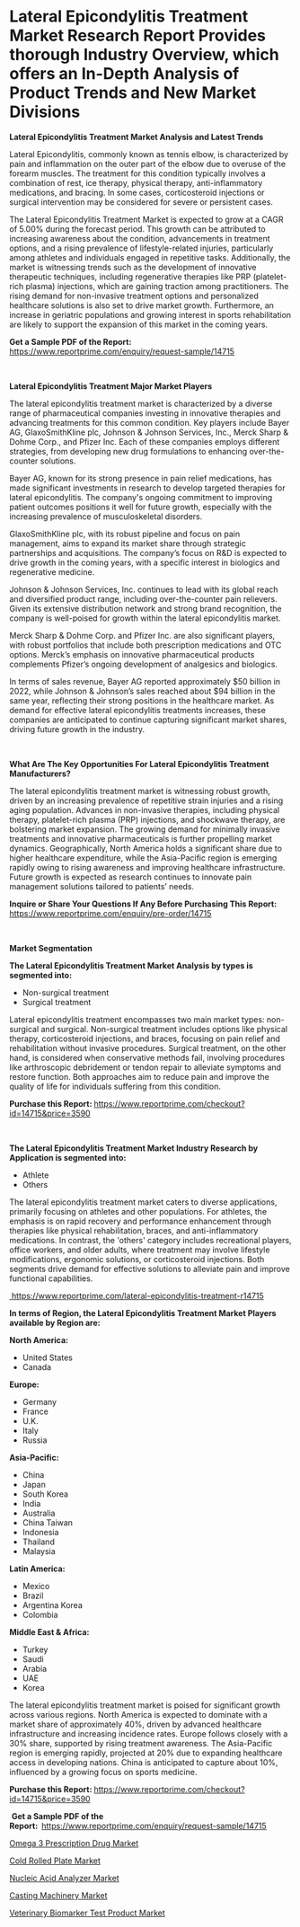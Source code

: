 <p><h1>Lateral Epicondylitis Treatment Market Research Report Provides thorough Industry Overview, which offers an In-Depth Analysis of Product Trends and New Market Divisions</h1></p><p><strong>Lateral Epicondylitis Treatment Market Analysis and Latest Trends</strong></p>
<p><p>Lateral Epicondylitis, commonly known as tennis elbow, is characterized by pain and inflammation on the outer part of the elbow due to overuse of the forearm muscles. The treatment for this condition typically involves a combination of rest, ice therapy, physical therapy, anti-inflammatory medications, and bracing. In some cases, corticosteroid injections or surgical intervention may be considered for severe or persistent cases.</p><p>The Lateral Epicondylitis Treatment Market is expected to grow at a CAGR of 5.00% during the forecast period. This growth can be attributed to increasing awareness about the condition, advancements in treatment options, and a rising prevalence of lifestyle-related injuries, particularly among athletes and individuals engaged in repetitive tasks. Additionally, the market is witnessing trends such as the development of innovative therapeutic techniques, including regenerative therapies like PRP (platelet-rich plasma) injections, which are gaining traction among practitioners. The rising demand for non-invasive treatment options and personalized healthcare solutions is also set to drive market growth. Furthermore, an increase in geriatric populations and growing interest in sports rehabilitation are likely to support the expansion of this market in the coming years.</p></p>
<p><strong>Get a Sample PDF of the Report:&nbsp;</strong> <a href="https://www.reportprime.com/enquiry/request-sample/14715?utm_campaign=1834&utm_medium=2&utm_source=Github&utm_content=ia&utm_term=29112024&utm_id=lateral-epicondylitis-treatment">https://www.reportprime.com/enquiry/request-sample/14715</a></p>
<p>&nbsp;</p>
<p><strong>Lateral Epicondylitis Treatment Major Market Players</strong></p>
<p><p>The lateral epicondylitis treatment market is characterized by a diverse range of pharmaceutical companies investing in innovative therapies and advancing treatments for this common condition. Key players include Bayer AG, GlaxoSmithKline plc, Johnson & Johnson Services, Inc., Merck Sharp & Dohme Corp., and Pfizer Inc. Each of these companies employs different strategies, from developing new drug formulations to enhancing over-the-counter solutions.</p><p>Bayer AG, known for its strong presence in pain relief medications, has made significant investments in research to develop targeted therapies for lateral epicondylitis. The company's ongoing commitment to improving patient outcomes positions it well for future growth, especially with the increasing prevalence of musculoskeletal disorders.</p><p>GlaxoSmithKline plc, with its robust pipeline and focus on pain management, aims to expand its market share through strategic partnerships and acquisitions. The company’s focus on R&D is expected to drive growth in the coming years, with a specific interest in biologics and regenerative medicine.</p><p>Johnson & Johnson Services, Inc. continues to lead with its global reach and diversified product range, including over-the-counter pain relievers. Given its extensive distribution network and strong brand recognition, the company is well-poised for growth within the lateral epicondylitis market.</p><p>Merck Sharp & Dohme Corp. and Pfizer Inc. are also significant players, with robust portfolios that include both prescription medications and OTC options. Merck’s emphasis on innovative pharmaceutical products complements Pfizer’s ongoing development of analgesics and biologics.</p><p>In terms of sales revenue, Bayer AG reported approximately $50 billion in 2022, while Johnson & Johnson’s sales reached about $94 billion in the same year, reflecting their strong positions in the healthcare market. As demand for effective lateral epicondylitis treatments increases, these companies are anticipated to continue capturing significant market shares, driving future growth in the industry.</p></p>
<p>&nbsp;</p>
<p><strong>What Are The Key Opportunities For Lateral Epicondylitis Treatment Manufacturers?</strong></p>
<p><p>The lateral epicondylitis treatment market is witnessing robust growth, driven by an increasing prevalence of repetitive strain injuries and a rising aging population. Advances in non-invasive therapies, including physical therapy, platelet-rich plasma (PRP) injections, and shockwave therapy, are bolstering market expansion. The growing demand for minimally invasive treatments and innovative pharmaceuticals is further propelling market dynamics. Geographically, North America holds a significant share due to higher healthcare expenditure, while the Asia-Pacific region is emerging rapidly owing to rising awareness and improving healthcare infrastructure. Future growth is expected as research continues to innovate pain management solutions tailored to patients’ needs.</p></p>
<p><strong>Inquire or Share Your Questions If Any Before Purchasing This Report:</strong> <a href="https://www.reportprime.com/enquiry/pre-order/14715?utm_campaign=1834&utm_medium=2&utm_source=Github&utm_content=ia&utm_term=29112024&utm_id=lateral-epicondylitis-treatment">https://www.reportprime.com/enquiry/pre-order/14715</a></p>
<p>&nbsp;</p>
<p><strong>Market Segmentation</strong></p>
<p><strong>The Lateral Epicondylitis Treatment Market Analysis by types is segmented into:</strong></p>
<p><ul><li>Non-surgical treatment</li><li>Surgical treatment</li></ul></p>
<p><p>Lateral epicondylitis treatment encompasses two main market types: non-surgical and surgical. Non-surgical treatment includes options like physical therapy, corticosteroid injections, and braces, focusing on pain relief and rehabilitation without invasive procedures. Surgical treatment, on the other hand, is considered when conservative methods fail, involving procedures like arthroscopic debridement or tendon repair to alleviate symptoms and restore function. Both approaches aim to reduce pain and improve the quality of life for individuals suffering from this condition.</p></p>
<p><strong>Purchase this Report:&nbsp;</strong><a href="https://www.reportprime.com/checkout?id=14715&price=3590&utm_campaign=1834&utm_medium=2&utm_source=Github&utm_content=ia&utm_term=29112024&utm_id=lateral-epicondylitis-treatment">https://www.reportprime.com/checkout?id=14715&price=3590</a></p>
<p>&nbsp;</p>
<p><strong>The Lateral Epicondylitis Treatment Market Industry Research by Application is segmented into:</strong></p>
<p><ul><li>Athlete</li><li>Others</li></ul></p>
<p><p>The lateral epicondylitis treatment market caters to diverse applications, primarily focusing on athletes and other populations. For athletes, the emphasis is on rapid recovery and performance enhancement through therapies like physical rehabilitation, braces, and anti-inflammatory medications. In contrast, the 'others' category includes recreational players, office workers, and older adults, where treatment may involve lifestyle modifications, ergonomic solutions, or corticosteroid injections. Both segments drive demand for effective solutions to alleviate pain and improve functional capabilities.</p></p>
<p><a href="https://www.reportprime.com/lateral-epicondylitis-treatment-r14715?utm_campaign=1834&utm_medium=2&utm_source=Github&utm_content=ia&utm_term=29112024&utm_id=lateral-epicondylitis-treatment">&nbsp;https://www.reportprime.com/lateral-epicondylitis-treatment-r14715</a></p>
<p><strong>In terms of Region, the Lateral Epicondylitis Treatment Market Players available by Region are:</strong></p>
<p>
    <p> <strong> North America: </strong>
        <ul>
            <li>United States</li>
            <li>Canada</li>
        </ul>
        </p> 
    <p> <strong> Europe: </strong>
        <ul>
            <li>Germany</li>
            <li>France</li>
            <li>U.K.</li>
            <li>Italy</li>
            <li>Russia</li>
        </ul>
        </p> 
    <p> <strong> Asia-Pacific: </strong>
        <ul>
            <li>China</li>
            <li>Japan</li>
            <li>South Korea</li>
            <li>India</li>
            <li>Australia</li>
            <li>China Taiwan</li>
            <li>Indonesia</li>
            <li>Thailand</li>
            <li>Malaysia</li>
        </ul>
        </p> 
    <p> <strong> Latin America: </strong>
        <ul>
            <li>Mexico</li>
            <li>Brazil</li>
            <li>Argentina Korea</li>
            <li>Colombia</li>
        </ul>
        </p> 
    <p> <strong> Middle East & Africa: </strong>
        <ul>
            <li>Turkey</li>
            <li>Saudi</li>
            <li>Arabia</li>
            <li>UAE</li>
            <li>Korea</li>
        </ul>
    </p>
    </p>
<p><p>The lateral epicondylitis treatment market is poised for significant growth across various regions. North America is expected to dominate with a market share of approximately 40%, driven by advanced healthcare infrastructure and increasing incidence rates. Europe follows closely with a 30% share, supported by rising treatment awareness. The Asia-Pacific region is emerging rapidly, projected at 20% due to expanding healthcare access in developing nations. China is anticipated to capture about 10%, influenced by a growing focus on sports medicine.</p></p>
<p><strong>Purchase this Report: </strong><a href="https://www.reportprime.com/checkout?id=14715&price=3590&utm_campaign=1834&utm_medium=2&utm_source=Github&utm_content=ia&utm_term=29112024&utm_id=lateral-epicondylitis-treatment">https://www.reportprime.com/checkout?id=14715&price=3590</a></p>
<p>&nbsp;<strong>Get a Sample PDF of the Report:&nbsp;&nbsp;</strong><a href="https://www.reportprime.com/enquiry/request-sample/14715?utm_campaign=1834&utm_medium=2&utm_source=Github&utm_content=ia&utm_term=29112024&utm_id=lateral-epicondylitis-treatment">https://www.reportprime.com/enquiry/request-sample/14715</a></p>
<p><strong></strong></p>
<p><p><a href="https://issuu.com/reportprime-2/docs/omega-3-prescription-drug-market-size-2030.pptx?utm_campaign=1834&utm_medium=2&utm_source=Github&utm_content=ia&utm_term=29112024&utm_id=lateral-epicondylitis-treatment">Omega 3 Prescription Drug Market</a></p><p><a href="https://www.linkedin.com/pulse/evolution-cold-rolled-plate-market-key-shifts-from-2024-wewre?utm_campaign=1834&utm_medium=2&utm_source=Github&utm_content=ia&utm_term=29112024&utm_id=lateral-epicondylitis-treatment">Cold Rolled Plate Market</a></p><p><a href="https://www.linkedin.com/pulse/nucleic-acid-analyzer-momentum-charting-102-cagr-path-fbxlf?utm_campaign=1834&utm_medium=2&utm_source=Github&utm_content=ia&utm_term=29112024&utm_id=lateral-epicondylitis-treatment">Nucleic Acid Analyzer Market</a></p><p><a href="https://www.linkedin.com/pulse/casting-machinery-market-dynamics-application-types-odx9f?utm_campaign=1834&utm_medium=2&utm_source=Github&utm_content=ia&utm_term=29112024&utm_id=lateral-epicondylitis-treatment">Casting Machinery Market</a></p><p><a href="https://issuu.com/reportprime-2/docs/veterinary-biomarker-test-product-market-size-2030?utm_campaign=1834&utm_medium=2&utm_source=Github&utm_content=ia&utm_term=29112024&utm_id=lateral-epicondylitis-treatment">Veterinary Biomarker Test Product Market</a></p></p>